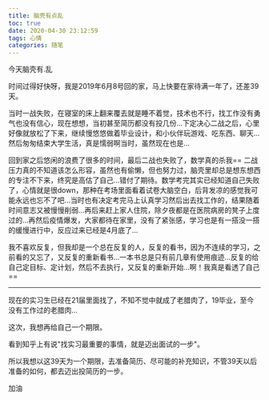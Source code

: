 ```yaml
---
title: 脑壳有点乱
toc: true
date: 2020-04-30 23:12:59
tags: 心情
categories: 随笔
---
```


今天脑壳有.乱

时间过得好快呀，我是2019年6月8号回的家，马上快要在家待满一年了，还差39天。

当时一战失败，在寝室的床上翻来覆去就是睡不着觉，技术也不行，找工作没有勇气也没有信心，现在想想，当初甚至简历都没有投几份...下定决心二战之后，心里好像就放松了下来，继续慢悠悠做着毕业设计，和小伙伴玩游戏、吃东西、聊天...然后匆匆结束大学生活，真是懦弱啊当时，虽然现在也是...

回到家之后悠闲的浪费了很多的时间，最后二战也失败了，数学真的杀我== 二战压力真的不知道该怎么形容，虽然也有偷懒，但也努力过，脑壳里却总是想东想西的专注不下来，终究是高估了自己...错付了期待。数学考完其实已经知道自己失败了，心情就是很down，那种在考场里面看着试卷大脑空白，后背发凉的感觉我可能永远也忘不了吧...当时也有决定考完马上认真学习然后出去找工作的，结果随着时间意志又被慢慢削弱...再后来赶上家人住院，除夕夜都是在医院病房的凳子上度过的...再然后疫情爆发，大家都待在家里，没有了紧张感，学习也是有一搭没一搭的缓慢进行中，反应过来已经是4月底了...

我不喜欢反复，但我却是一个总在反复的人，反复的看书，因为不连续的学习，之前看的又忘了，又反复的重新看书...一本书总是只有前几章有使用痕迹...反复的给自己定目标、定计划，然后不去执行，又反复的重新开始...啊！我真是看透了自己== 

----

现在的实习生已经在21届里面找了，不知不觉中就成了老腊肉了，19毕业，至今没有工作过的老腊肉...


这次，我想再给自己一个期限。

看到知乎上有说"找实习最重要的事情，就是迈出面试的一步"。

所以我想以这39天为一个期限，去准备简历、尽可能的补充知识，不管39天以后准备的如何，都去迈出投简历的一步。

加油